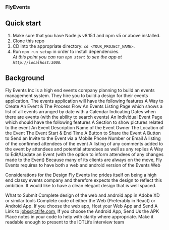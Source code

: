 ### FlyEvents

## Quick start

1.  Make sure that you have Node.js v8.15.1 and npm v5 or above installed.
2.  Clone this repo
3.  CD into the appropriate directory: `cd <YOUR_PROJECT_NAME>`.<br />
4.  Run `npm run setup` in order to install dependencies.<br />
    _At this point you can run `npm start` to see the app at `http://localhost:3000`._

## Background

Fly Events Inc is a high end events company planning to build an events management system. They hire you to build a design for their events application. The events application will have the following features
A Way to Create An Event & The Process Flow
An Events Listing Page which shows a list of all events arranged by date with a Calendar Indicating Dates when there are events (with the ability to search events)
An Individual Event Page which should have the following features
A Section to show pictures related to the event
An Event Description
Name of the Event Owner
The Location of the Event
The Event Start & End Time
A Button to Share the Event
A Button to Send an Invite to the Event via a Mobile Phone Number or Email
A listing of the confirmed attendees of the event
A listing of any comments added to the event by attendees and potential attendees as well as any replies
A Way to Edit/Update an Event (with the option to inform attendees of any changes made to the Event)
Because many of its clients are always on the move, Fly Events requires to have both a web and android version of the Events Web

Considerations for the Design
Fly Events Inc prides itself on being a high end classy events company and therefore expects the design to reflect this ambition. It would like to have a clean elegant design that is well spaced.

What to Submit
Complete design of the web and android app in Adobe XD or similar tools
Complete code of either the Web (Preferably in React) or Android App. If you choose the web app, Host your Web App and Send A Link to jobs@ictlife.com, If you choose the Android App, Send Us the APK
Place notes in your code to help with clarity where appropriate. Make it readable enough to present to the ICTLife interview team
